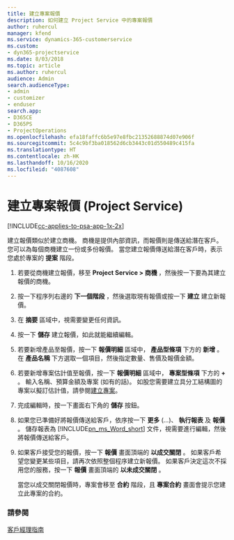 ```yaml
---
title: 建立專案報價
description: 如何建立 Project Service 中的專案報價
author: ruhercul
manager: kfend
ms.service: dynamics-365-customerservice
ms.custom:
- dyn365-projectservice
ms.date: 8/03/2018
ms.topic: article
ms.author: ruhercul
audience: Admin
search.audienceType:
- admin
- customizer
- enduser
search.app:
- D365CE
- D365PS
- ProjectOperations
ms.openlocfilehash: efa18faffc6b5e97e8fbc21352688874d07e906f
ms.sourcegitcommit: 5c4c9bf3ba018562d6cb3443c01d550489c415fa
ms.translationtype: HT
ms.contentlocale: zh-HK
ms.lasthandoff: 10/16/2020
ms.locfileid: "4087608"
---
```

# <a name="create-a-project-quote-project-service"></a>建立專案報價 (Project Service)

[!INCLUDE[cc-applies-to-psa-app-1x-2x](../includes/cc-applies-to-psa-app-1x-2x.md)]

建立報價類似於建立商機。 商機是提供內部資訊，而報價則是傳送給潛在客戶。 您可以為每個商機建立一份或多份報價。 當您建立報價傳送給潛在客戶時，表示您處於專案的 **提案** 階段。  
  
1. 若要從商機建立報價，移至 **Project Service > 商機** ，然後按一下要為其建立報價的商機。  
  
2. 按一下程序列右邊的 **下一個階段** ，然後選取現有報價或按一下 **建立** 建立新報價。  
  
3. 在 **摘要** 區域中，視需要變更任何資訊。  
  
4. 按一下 **儲存** 建立報價，如此就能繼續編輯。  
  
5. 若要新增產品至報價，按一下 **報價明細** 區域中， **產品型條項** 下方的 **新增** 。 在 **產品名稱** 下方選取一個項目，然後指定數量、售價及報價金額。  
  
6. 若要新增專案估計值至報價，按一下 **報價明細** 區域中， **專案型條項** 下方的 **+** 。 輸入名稱、預算金額及專案 (如有的話)。 如股您需要建立具分工結構圖的專案以擬訂估計值，請參閱[建立專案](../psa/create-project.md)。  
  
7. 完成編輯時，按一下畫面右下角的 **儲存** 按鈕。  
  
8. 如果您已準備好將報價傳送給客戶，依序按一下 **更多** (...)、 **執行報表** 及 **報價** 。 儲存報表為 [!INCLUDE[pn_ms_Word_short](../includes/pn-ms-word-short.md)] 文件，視需要進行編輯，然後將報價傳送給客戶。  
  
9. 如果客戶接受您的報價，按一下 **報價** 畫面頂端的 **以成交關閉** 。 如果客戶希望您變更某些項目，請再次依照整個程序建立新報價。 如果客戶決定這次不採用您的服務，按一下 **報價** 畫面頂端的 **以未成交關閉** 。  
  
   當您以成交關閉報價時，專案會移至 **合約** 階段，且 **專案合約** 畫面會提示您建立此專案的合約。  
  
### <a name="see-also"></a>請參閱  
 [客戶經理指南](../psa/account-manager-guide.md)
